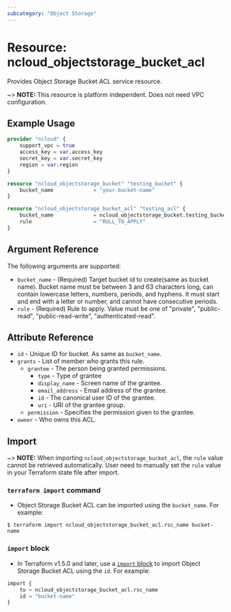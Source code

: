 ```yaml
---
subcategory: "Object Storage"
---
```



# Resource: ncloud_objectstorage_bucket_acl

Provides Object Storage Bucket ACL service resource.

~> **NOTE:** This resource is platform independent. Does not need VPC configuration.

## Example Usage

```terraform
provider "ncloud" {
    support_vpc = true
    access_key = var.access_key
    secret_key = var.secret_key
    region = var.region
}

resource "ncloud_objectstorage_bucket" "testing_bucket" {
    bucket_name				= "your-bucket-name"
}

resource "ncloud_objectstorage_bucket_acl" "testing_acl" {
    bucket_name				= ncloud_objectstorage_bucket.testing_bucket.bucket_name
    rule					= "RULL_TO_APPLY"
}
```

## Argument Reference

The following arguments are supported:

* `bucket_name` - (Required) Target bucket id to create(same as bucket name). Bucket name must be between 3 and 63 characters long, can contain lowercase letters, numbers, periods, and hyphens. It must start and end with a letter or number, and cannot have consecutive periods.
* `rule` - (Required) Rule to apply. Value must be one of "private", "public-read", "public-read-write", "authenticated-read".

## Attribute Reference

* `id` - Unique ID for bucket. As same as `bucket_name`.
* `grants` - List of member who grants this rule.
  * `grantee` - The person being granted permissions.
    * `type` - Type of grantee
    * `display_name` - Screen name of the grantee.
    * `email_address` - Email address of the grantee.
    * `id` - The canonical user ID of the grantee.
    * `uri` - URI of the grantee group.
  * `permission` - Specifies the permission given to the grantee.
* `owner` - Who owns this ACL.

## Import

~> **NOTE:** When importing `ncloud_objectstorage_bucket_acl`, the `rule` value cannot be retrieved automatically. User need to manually set the `rule` value in your Terraform state file after import.

### `terraform import` command

* Object Storage Bucket ACL can be imported using the `bucket_name`. For example:

```console
$ terraform import ncloud_objectstorage_bucket_acl.rsc_name bucket-name
```

### `import` block

* In Terraform v1.5.0 and later, use a [`import` block](https://developer.hashicorp.com/terraform/language/import) to import Object Storage Bucket ACL using the `id`. For example:

```terraform
import {
    to = ncloud_objectstorage_bucket_acl.rsc_name
    id = "bucket-name"
}
```